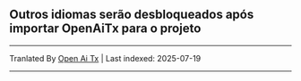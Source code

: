 ## Outros idiomas serão desbloqueados após importar OpenAiTx para o projeto

---

Tranlated By [Open Ai Tx](https://github.com/OpenAiTx/OpenAiTx) | Last indexed: 2025-07-19

---
